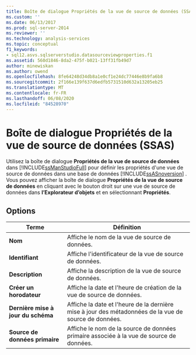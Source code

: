 ```yaml
---
title: Boîte de dialogue Propriétés de la vue de source de données (SSAS) | Microsoft Docs
ms.custom: ''
ms.date: 06/13/2017
ms.prod: sql-server-2014
ms.reviewer: ''
ms.technology: analysis-services
ms.topic: conceptual
f1_keywords:
- sql12.asvs.sqlserverstudio.datasourceviewproperties.f1
ms.assetid: 560d1846-8da2-475f-b021-13ff31fb49d7
author: minewiskan
ms.author: owend
ms.openlocfilehash: 8fe64248d34db8a1e0cf1e24dc77446e8b9fa6b8
ms.sourcegitcommit: 2f166e139f637d6edfb5731510d632a13205eb25
ms.translationtype: MT
ms.contentlocale: fr-FR
ms.lasthandoff: 06/08/2020
ms.locfileid: "84528970"
---
```

# <a name="data-source-view-properties-dialog-box-ssas"></a>Boîte de dialogue Propriétés de la vue de source de données (SSAS)
  Utilisez la boîte de dialogue **Propriétés de la vue de source de données** dans [!INCLUDE[ssManStudioFull](../includes/ssmanstudiofull-md.md)] pour définir les propriétés d'une vue de source de données dans une base de données [!INCLUDE[ssASnoversion](../includes/ssasnoversion-md.md)] . Vous pouvez afficher la boîte de dialogue **Propriétés de la vue de source de données** en cliquant avec le bouton droit sur une vue de source de données dans **l’Explorateur d’objets** et en sélectionnant **Propriétés**.  
  
## <a name="options"></a>Options  
  
|Terme|Définition|  
|----------|----------------|  
|**Nom**|Affiche le nom de la vue de source de données.|  
|**Identifiant**|Affiche l'identificateur de la vue de source de données.|  
|**Description**|Affiche la description de la vue de source de données.|  
|**Créer un horodateur**|Affiche la date et l'heure de création de la vue de source de données.|  
|**Dernière mise à jour du schéma**|Affiche la date et l'heure de la dernière mise à jour des métadonnées de la vue de source de données.|  
|**Source de données primaire**|Affiche le nom de la source de données primaire associée à la vue de source de données.|  
  
  
